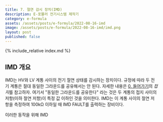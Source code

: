 ```yaml
---
title: 7. 절연 감시 장치(IMD)
description: E-포뮬러 전기시스템 제작기
category: e-formula
assets: /assets/posts/e-formula/2022-08-16-imd
image: /assets/posts/e-formula/2022-08-16-imd/imd.png
layout: post
published: false
---
```


{% include_relative index.md %}

## IMD 개요
IMD는 HV와 LV 계통 사이의 전기 절연 상태를 감시하는 장치이다. 규정에 따라 두 전기 계통은 절대 동일한 그라운드를 공유해서는 안 된다. 자세한 내용은 [0. 들어가기](https://luftaquila.io/blog/e-formula/introduction/)의 *접지*를 참고하자. 여기서 "동일한 그라운드를 공유한다" 라는 것은 두 계통의 접지 사이의 저항(이하 절연 저항)이 특정 값 이하인 것을 의미한다. IMD는 이 계통 사이의 절연 저항을 측정하여 100kΩ 이하일 때 IMD FAULT를 출력하는 장비이다.

이러한 동작을 위해 IMD